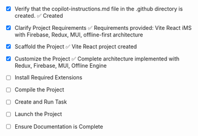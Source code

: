 <!-- Use this file to provide workspace-specific custom instructions to Copilot. For more details, visit https://code.visualstudio.com/docs/copilot/copilot-customization#_use-a-githubcopilotinstructionsmd-file -->

- [x] Verify that the copilot-instructions.md file in the .github directory is created. ✅ Created

- [x] Clarify Project Requirements ✅ Requirements provided: Vite React iMS with Firebase, Redux, MUI, offline-first architecture

- [x] Scaffold the Project ✅ Vite React project created

- [x] Customize the Project ✅ Complete architecture implemented with Redux, Firebase, MUI, Offline Engine

- [ ] Install Required Extensions

- [ ] Compile the Project

- [ ] Create and Run Task

- [ ] Launch the Project

- [ ] Ensure Documentation is Complete
